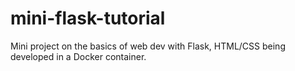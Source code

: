 # mini-flask-tutorial
Mini project on the basics of web dev with Flask, HTML/CSS being developed in a Docker container.
